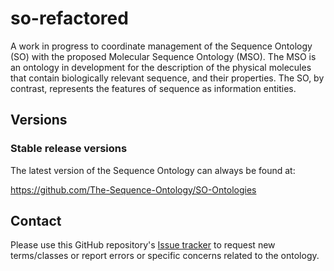 # so-refactored

A work in progress to coordinate management of the Sequence Ontology (SO) with the proposed Molecular Sequence Ontology (MSO).  The MSO is an ontology in development for the description of the physical molecules that contain biologically relevant sequence, and their properties.  The SO, by contrast, represents the features of sequence as information entities.

## Versions

### Stable release versions

The latest version of the Sequence Ontology can always be found at:

https://github.com/The-Sequence-Ontology/SO-Ontologies

## Contact
Please use this GitHub repository's [Issue tracker](https://github.com/msinclair2/so-refactored/issues) to request new terms/classes or report errors or specific concerns related to the ontology.

